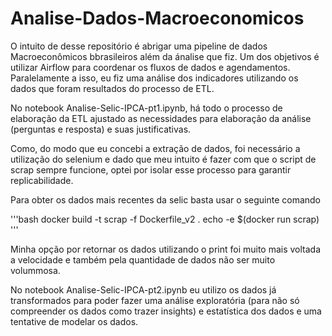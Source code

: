 # Analise-Dados-Macroeconomicos

O intuito de desse repositório é abrigar uma pipeline de dados Macroeconômicos bbrasileiros além da ánalise que fiz. Um dos objetivos é utilizar Airflow para coordenar os fluxos de dados e agendamentos. Paralelamente a isso, eu fiz uma análise dos indicadores utilizando os dados que foram resultados do processo de ETL. 

No notebook Analise-Selic-IPCA-pt1.ipynb, há todo o processo de elaboração da ETL ajustado as necessidades para elaboração da análise (perguntas e resposta) e suas justificativas.

Como, do modo que eu concebi a extração de dados, foi necessário a utilização do selenium e dado que meu intuito é fazer com que o script de scrap sempre funcione, optei por isolar esse processo para garantir replicabilidade. 

Para obter os dados mais recentes da selic basta usar o seguinte comando

'''bash
docker build -t scrap -f Dockerfile_v2 .
echo -e $(docker run scrap)
'''

Minha opção por retornar os dados utilizando o print foi muito mais voltada a velocidade e também pela quantidade de dados não ser muito volummosa.

No notebook Analise-Selic-IPCA-pt2.ipynb eu utilizo os dados já transformados para poder fazer uma análise exploratória (para não só compreender os dados como trazer insights) e estatística dos dados e uma tentative de modelar os dados.



